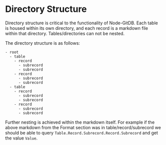# Directory Structure

Directory structure is critical to the functionality of Node-GitDB. 
Each table is housed within its own directory, and each record is a markdown file within that directory.
Tables/directories can not be nested.

The directory structure is as follows:

```
- root
  - table
    - record
      - subrecord
      - subrecord
    - record
      - subrecord
      - subrecord
  - table
    - record
      - subrecord
      - subrecord
    - record
      - subrecord
      - subrecord
```

Further nesting is achieved within the markdown itself.
For example if the above markdown from the Format section was in table/record/subrecord we should be able to query `Table.Record.Subrecord.Record.Subrecord` and get the value `Value`.